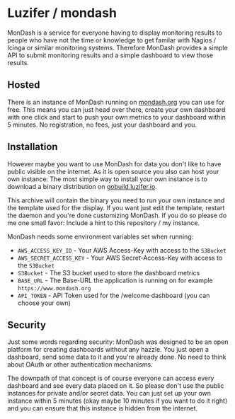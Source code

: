 # Luzifer / mondash

MonDash is a service for everyone having to display monitoring results to people who have not 
the time or knowledge to get familar with Nagios / Icinga or similar monitoring systems. Therefore
MonDash provides a simple API to submit monitoring results and a simple dashboard to view those
results.

## Hosted

There is an instance of MonDash running on [mondash.org](https://mondash.org/) you can use for free. This means you can just head over there, create your own dashboard with one click and start to push your own metrics to your dashboard within 5 minutes. No registration, no fees, just your dashboard and you.

## Installation

However maybe you want to use MonDash for data you don't like to have public visible on the internet. As it is open source you also can host your own instance: The most simple way to install your own instance is to download a binary distribution on [gobuild.luzifer.io](http://gobuild.luzifer.io/github.com/Luzifer/mondash).

This archive will contain the binary you need to run your own instance and the template used for the display. If you want just edit the template, restart the daemon and you're done customizing MonDash. If you do so please do me one small favor: Include a hint to this repository / my instance.

MonDash needs some environment variables set when running:

+ `AWS_ACCESS_KEY_ID` - Your AWS Access-Key with access to the `S3Bucket`
+ `AWS_SECRET_ACCESS_KEY` - Your AWS Secret-Access-Key with access to the `S3Bucket`
+ `S3Bucket` - The S3 bucket used to store the dashboard metrics
+ `BASE_URL` - The Base-URL the application is running on for example `https://www.mondash.org`
+ `API_TOKEN` - API Token used for the /welcome dashboard (you can choose your own)

## Security

Just some words regarding security: MonDash was designed to be an open platform for creating dashboards without any hazzle. You just open a dashboard, send some data to it and you're already done. No need to think about OAuth or other authentication mechanisms.

The downpath of that concept is of course everyone can access every dashboard and see every data placed on it. So please don't use the public instances for private and/or secret data. You can just set up your own instance within 5 minutes (okay maybe 10 minutes if you want to do it right) and you can ensure that this instance is hidden from the internet.